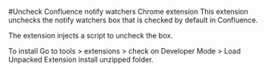 #Uncheck Confluence notify watchers Chrome extension
This extension unchecks the notify watchers box that is checked by default in Confluence.

The extension injects a script to uncheck the box.


To install  Go to tools > extensions > check on Developer Mode > Load Unpacked Extension install unzipped folder.
